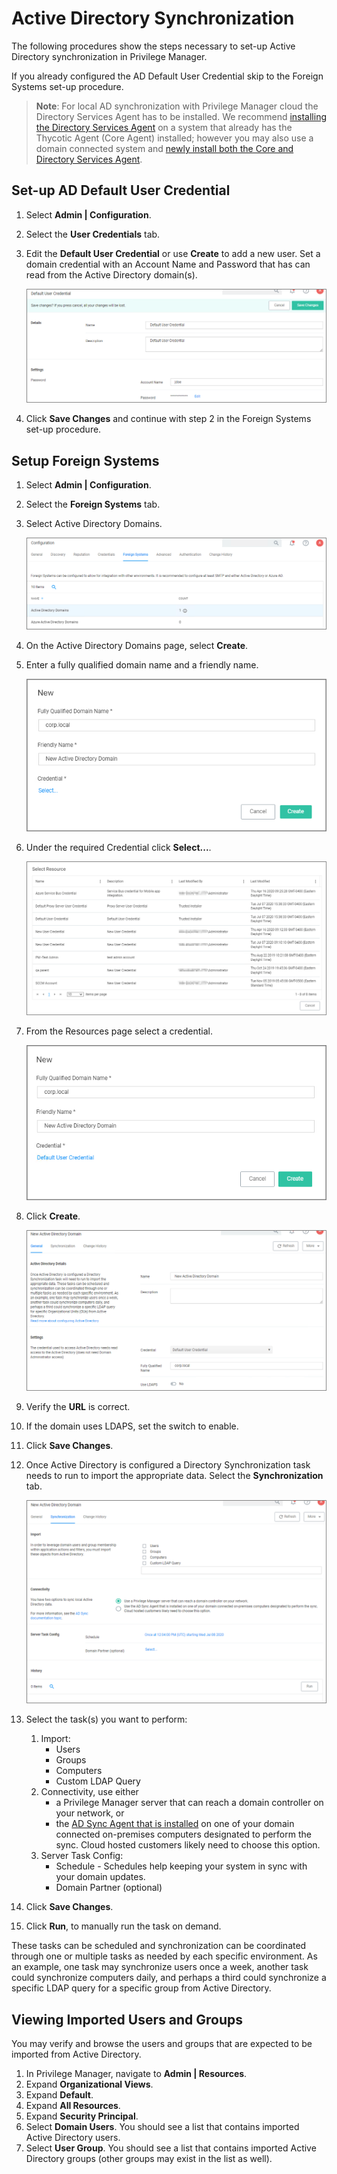 [title]: # (Active Directory Synchronization)
[tags]: # (setup)
[priority]: # (3)
# Active Directory Synchronization

The following procedures show the steps necessary to set-up Active Directory synchronization in Privilege Manager.

If you already configured the AD Default User Credential skip to the Foreign Systems set-up procedure.

>**Note**: For local AD synchronization with Privilege Manager cloud the Directory Services Agent has to be installed. We recommend [installing the Directory Services Agent](../../../../install/agents/agent-inst-win-dsa.md) on a system that already has the Thycotic Agent (Core Agent) installed; however you may also use a domain connected system and [newly install both the Core and Directory Services Agent](../../../../install/agents/agent-inst-win-dsa-bundle.md).

## Set-up AD Default User Credential

1. Select __Admin | Configuration__.
1. Select the __User Credentials__ tab.
1. Edit the __Default User Credential__ or use __Create__ to add a new user. Set a domain credential with an Account Name and Password that has can read from the Active Directory domain(s).

   ![credential](images/ad_sync/default-user.png "Default User Credential")
1. Click __Save Changes__ and continue with step 2 in the Foreign Systems set-up procedure.

## Setup Foreign Systems

1. Select __Admin | Configuration__.
1. Select the __Foreign Systems__ tab.
1. Select Active Directory Domains.

   ![select](images/ad_sync/fs-ad-domain.png "Select AD Domains")
1. On the Active Directory Domains page, select __Create__.
1. Enter a fully qualified domain name and a friendly name.

   ![add](images/ad_sync/fs-ad-domain-add.png "Creating the AD Foreign System" )
1. Under the required Credential click __Select...__.

   ![user creds](images/ad_sync/fs-ad-domain-edit.png "Selecting the User Credential link")
1. From the Resources page select a credential.

   ![select](images/ad_sync/fs-ad-domain-editing.png "Selecting the User Credential for the AD Synchronization")
1. Click __Create__.

   ![new ad](images/ad_sync/new-ad.png "Newly created Active Directory Domain Foreign System")
1. Verify the __URL__ is correct.
1. If the domain uses LDAPS, set the switch to enable.
1. Click __Save Changes__.
1. Once Active Directory is configured a Directory Synchronization task needs to run to import the appropriate data. Select the __Synchronization__ tab.

   ![sync](images/ad_sync/sync-tab.png "Specify the synchronization tasks to perform")
1. Select the task(s) you want to perform:
   1. Import:
      * Users
      * Groups
      * Computers
      * Custom LDAP Query
   1. Connectivity, use either
      * a Privilege Manager server that can reach a domain controller on your network, or
      * the [AD Sync Agent that is installed](../../../../install/agents/agent-inst-win-dsa.md) on one of your domain connected on-premises computers designated to perform the sync. Cloud hosted customers likely need to choose this option.
   1. Server Task Config:
      * Schedule - Schedules help keeping your system in sync with your domain updates.
      * Domain Partner (optional)
1. Click __Save Changes__.
1. Click __Run__, to manually run the task on demand.

These tasks can be scheduled and synchronization can be coordinated through one or multiple tasks as needed by each specific environment. As an example, one task may synchronize users once a week, another task could synchronize computers daily, and perhaps a third could synchronize a specific LDAP query for a specific group from Active Directory.

<!--
## Setting up Scheduled Synchronization Task

1. Select __Admin | More__.
1. Select the __Tasks__ link.
1. Navigate the Jobs and Tasks tree and open __Server Tasks | Directory Services__.
1. Use the following three templates to run a task on demand and to customize schedules based on your company needs:
   * Default Import Directory
   * Default Import Directory Computers
   * Default Import Directory Sites

     ![Tasks](images/ad_sync/server-ds.png)
1. Click __View__ on the template task.
1. Click __Create a Copy__ and give it a name, click __Create__.
1. Click __Edit__ on the newly created task.
   * On the __General__ tab, you can change the task name and customize the Description.
   * On the __Parameters__ tab,
     1. Click __Select Resource__ to specify the Directory Id and Directory partner ID.
     1. You may provide a Full sync Query and specify Search Configuration.
   * On the __Schedules__ tab,
     1. Click New Schedule to set-up a customized synchronization schedule.

        ![Schedule](images/ad_sync/def-imp-directory-schedules-new.png)
   * Click __Save__.
1. You may manually run the task now or wait for the schedule to kick in. -->

## Viewing Imported Users and Groups

You may verify and browse the users and groups that are expected to be imported from Active Directory.

1. In Privilege Manager, navigate to __Admin | Resources__.
1. Expand __Organizational Views__.
1. Expand __Default__.
1. Expand __All Resources__.
1. Expand __Security Principal__.
1. Select __Domain Users__. You should see a list that contains imported Active Directory users.
1. Select __User Group__. You should see a list that contains imported Active Directory groups (other groups may exist in the list as well).
